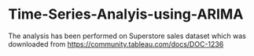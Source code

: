 # Time-Series-Analyis-using-ARIMA

The analysis has been performed on Superstore sales dataset which was downloaded from https://community.tableau.com/docs/DOC-1236
